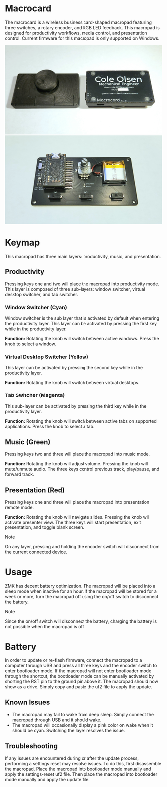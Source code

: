 # Macrocard
The macrocard is a wireless business card-shaped macropad featuring three switches, a rotary encoder, and RGB LED feedback. This macropad is designed for productivity workflows, media control, and presentation control. Current firmware for this macropad is only supported on Windows.

![Front/Back](https://github.com/olsen-cole/macrocard/blob/main/assets/macrocard_front_back.jpg)
![Internal](https://github.com/olsen-cole/macrocard/blob/main/assets/macrocard_internal.jpg)


# Keymap
This macropad has three main layers: productivity, music, and presentation.

## Productivity
Pressing keys one and two will place the macropad into productivity mode. This layer is composed of three sub-layers: window switcher, virtual desktop switcher, and tab switcher.

### Window Switcher (Cyan)
Window switcher is the sub layer that is activated by default when entering the productivity layer. This layer can be activated by pressing the first key while in the productivity layer.

**Function:** Rotating the knob will switch between active windows. Press the knob to select a window.

### Virtual Desktop Switcher (Yellow)
This layer can be activated by pressing the second key while in the productivity layer.

**Function:** Rotating the knob will switch between virtual desktops.

### Tab Switcher (Magenta)
This sub-layer can be activated by pressing the third key while in the productivity layer.

**Function:** Rotating the knob will switch between active tabs on supported applications. Press the knob to select a tab.

## Music (Green)
Pressing keys two and three will place the macropad into music mode.

**Function:** Rotating the knob will adjust volume. Pressing the knob will mute/unmute audio. The three keys control previous track, play/pause, and forward track.

## Presentation (Red)
Pressing keys one and three will place the macropad into presentation remote mode.

**Function:** Rotating the knob will navigate slides. Pressing the knob wil activate presenter view. The three keys will start presentation, exit presentation, and toggle blank screen.

> [!NOTE] 
> On any layer, pressing and holding the encoder switch will disconnect from the current connected device.

# Usage
ZMK has decent battery optimization. The macropad will be placed into a sleep mode when inactive for an hour. If the macropad will be stored for a week or more, turn the macropad off using the on/off switch to disconnect the battery.

> [!NOTE] 
> Since the on/off switch will disconnect the battery, charging the battery is not possible when the macropad is off.

# Battery
In order to update or re-flash firmware, connect the macropad to a computer through USB and press all three keys and the encoder switch to enter bootloader mode. If the macropad will not enter bootloader mode through the shortcut, the bootloader mode can be manually activated by shorting the RST pin to the ground pin above it. The macropad should now show as a drive. Simply copy and paste the uf2 file to apply the update.

## Known Issues
- The macropad may fail to wake from deep sleep. Simply connect the macropad through USB and it should wake.
- The macropad will occasionally display a pink color on wake when it should be cyan. Switching the layer resolves the issue.

## Troubleshooting
If any issues are encountered during or after the update process, performing a settings reset may resolve issues. To do this, first disassemble the macropad. Place the macropad into bootloader mode manually and apply the settings-reset uf2 file. Then place the macropad into bootloader mode manually and apply the update file. 
